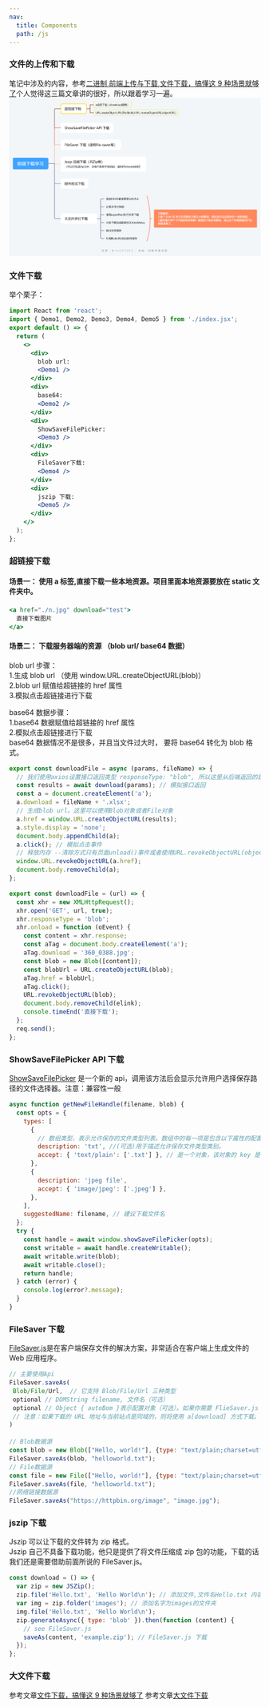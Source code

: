 ```yaml
---
nav:
  title: Components
  path: /js
---
```


### 文件的上传和下载

笔记中涉及的内容，参考[二进制](https://juejin.cn/post/7046313942938812424/),[前端上传与下载](https://juejin.cn/post/7074869887759286280),[文件下载，搞懂这 9 种场景就够了](https://juejin.cn/post/6989413354628448264#heading-6)个人觉得这三篇文章讲的很好，所以跟着学习一遍。 ![下载学习思维导图](./%E5%89%8D%E7%AB%AF%E4%BA%8C%E8%BF%9B%E5%88%B6%E6%A0%BC%E5%BC%8F.png)

### 文件下载

举个栗子：

```jsx
import React from 'react';
import { Demo1, Demo2, Demo3, Demo4, Demo5 } from './index.jsx';
export default () => {
  return (
    <>
      <div>
        blob url:
        <Demo1 />
      </div>
      <div>
        base64:
        <Demo2 />
      </div>
      <div>
        ShowSaveFilePicker:
        <Demo3 />
      </div>
      <div>
        FileSaver下载:
        <Demo4 />
      </div>
      <div>
        jszip 下载:
        <Demo5 />
      </div>
    </>
  );
};
```

### 超链接下载

#### 场景一： 使用 a 标签,直接下载一些本地资源。项目里面本地资源要放在 static 文件夹中。

```jsx | pure
<a href="./n.jpg" download="test">
  直接下载图片
</a>
```

#### 场景二： 下载服务器端的资源 （blob url/ base64 数据）

blob url 步骤：<br> 1.生成 blob url （使用 window.URL.createObjectURL(blob)）<br> 2.blob url 赋值给超链接的 href 属性<br> 3.模拟点击超链接进行下载<br>

base64 数据步骤：<br> 1.base64 数据赋值给超链接的 href 属性<br> 2.模拟点击超链接进行下载<br> base64 数据情况不是很多，并且当文件过大时， 要将 base64 转化为 blob 格式。

```jsx | pure
export const downloadFile = async (params, fileName) => {
  // 我们使用axios设置接口返回类型 responseType: "blob", 所以这里从后端返回的是blob。
  const results = await download(params); // 模拟接口返回
  const a = document.createElement('a');
  a.download = fileName + '.xlsx';
  // 生成blob url。这里可以使用Blob对象或者File对象
  a.href = window.URL.createObjectURL(results);
  a.style.display = 'none';
  document.body.appendChild(a);
  a.click(); // 模拟点击事件
  // 释放内存 --清除方式只有页面unload()事件或者使用URL.revokeObjectURL(objectURL)手动清除 。
  window.URL.revokeObjectURL(a.href);
  document.body.removeChild(a);
};
```

```jsx | pure
export const downloadFile = (url) => {
  const xhr = new XMLHttpRequest();
  xhr.open('GET', url, true);
  xhr.responseType = 'blob';
  xhr.onload = function (oEvent) {
    const content = xhr.response;
    const aTag = document.body.createElement('a');
    aTag.download = '360_0388.jpg';
    const blob = new Blob([content]);
    const blobUrl = URL.createObjectURL(blob);
    aTag.href = blobUrl;
    aTag.click();
    URL.revokeObjectURL(blob);
    document.body.removeChild(elink);
    console.timeEnd('直接下载');
  };
  req.send();
};
```

### ShowSaveFilePicker API 下载

[ShowSaveFilePicker](https://developer.mozilla.org/en-US/docs/Web/API/window/showSaveFilePicker) 是一个新的 api，调用该方法后会显示允许用户选择保存路径的文件选择器。注意：兼容性一般

```jsx | pure
async function getNewFileHandle(filename, blob) {
  const opts = {
    types: [
      {
        // 数组类型，表示允许保存的文件类型列表。数组中的每一项是包含以下属性的配置对象：
        description: 'txt', //(可选)用于描述允许保存文件类型类别。
        accept: { 'text/plain': ['.txt'] }, // 是一个对象，该对象的 key 是 MIME 类型，值是文件扩展名列表。
      },
      {
        description: 'jpeg file',
        accept: { 'image/jpeg': ['.jpeg'] },
      },
    ],
    suggestedName: filename, // 建议下载文件名
  };
  try {
    const handle = await window.showSaveFilePicker(opts);
    const writable = await handle.createWritable();
    await writable.write(blob);
    await writable.close();
    return handle;
  } catch (error) {
    console.log(error?.message);
  }
}
```

### FileSaver 下载

[FileSaver.js](https://github.com/eligrey/FileSaver.js)是在客户端保存文件的解决方案，非常适合在客户端上生成文件的 Web 应用程序。

```jsx | pure
// 主要使用Api
FileSaver.saveAs(
 Blob/File/Url,  // 它支持 Blob/File/Url 三种类型
 optional // DOMString filename, 文件名（可选）
 optional // Object { autoBom }表示配置对象（可选）。如果你需要 FlieSaver.js 自动提供 Unicode 文本编码提示字节顺序标记，则需要设置 { autoBom: true}。请注意，只有当blob类型的charset=utf-8设置时，才能执行此操作。
 // 注意：如果下载的 URL 地址与当前站点是同域的，则将使用 a[download] 方式下载。否则，会先使用 同步的 HEAD 请求 来判断是否支持 CORS 机制，若支持的话，将进行数据下载并使用 Blob URL 实现文件下载。如果不支持 CORS 机制的话，将会尝试使用 a[download] 方式下载。
)

// Blob数据源
const blob = new Blob(["Hello, world!"], {type: "text/plain;charset=utf-8"});
FileSaver.saveAs(blob, "helloworld.txt");
// File数据源
const file = new File(["Hello, world!"], {type: "text/plain;charset=utf-8"});
FileSaver.saveAs(file, "helloworld.txt");
//网络链接数据源
FileSaver.saveAs("https://httpbin.org/image", "image.jpg");
```

### jszip 下载

Jszip 可以让下载的文件转为 zip 格式。<br> Jszip 自己不具备下载功能，他只是提供了将文件压缩成 zip 包的功能，下载的话我们还是需要借助前面所说的 FileSaver.js。

```jsx | pure
const download = () => {
  var zip = new JSZip();
  zip.file('Hello.txt', 'Hello World\n'); // 添加文件,文件名Hello.txt 内容Hello World
  var img = zip.folder('images'); // 添加名字为images的文件夹
  img.file('Hello.txt', 'Hello World\n');
  zip.generateAsync({ type: 'blob' }).then(function (content) {
    // see FileSaver.js
    saveAs(content, 'example.zip'); // FileSaver.js 下载
  });
};
```

### 大文件下载

参考文章[文件下载，搞懂这 9 种场景就够了](https://juejin.cn/post/6989413354628448264#heading-17) 参考文章[大文件下载](https://mp.weixin.qq.com/s/E4SdYEkEzurfrnJrBu3bjA)
